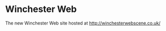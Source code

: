 Winchester Web
=============
The new Winchester Web site hosted at http://winchesterwebscene.co.uk/
